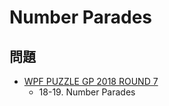 # Number Parades

## 問題
- [WPF PUZZLE GP 2018 ROUND 7](../questions/wpfpgp2018-7.md)
	- 18-19. Number Parades
